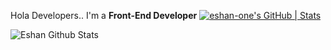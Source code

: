 Hola Developers.. I'm a **Front-End Developer**
[![eshan-one's GitHub | Stats](https://stats.quine.sh/eshan-one/github?theme=dark)](https://quine.sh)

![Eshan Github Stats](https://github-readme-stats.vercel.app/api?username=eshan-one&show_icons=true&theme=tokyonight)

<!--
**eshan-one/eshan-one** is a ✨ _special_ ✨ repository because its `README.md` (this file) appears on your GitHub profile.

Here are some ideas to get you started:

- 🔭 I’m currently working on ...
- 🌱 I’m currently learning ...
- 👯 I’m looking to collaborate on ...
- 🤔 I’m looking for help with ...
- 💬 Ask me about ...
- 📫 How to reach me: ...
- 😄 Pronouns: ...
- ⚡ Fun fact: ...
-->
